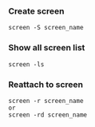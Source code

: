 ### Create screen 
```
screen -S screen_name
```
### Show all screen list
```
screen -ls
```
### Reattach to screen 
```
screen -r screen_name
or
screen -rd screen_name
```

